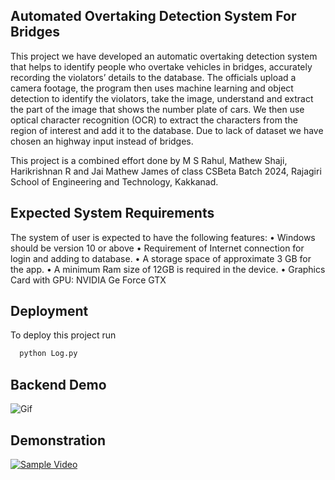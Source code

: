 ## **Automated Overtaking Detection System For Bridges**

This project we have developed an automatic overtaking detection system that helps to
identify people who overtake vehicles in bridges, accurately recording the violators’ details
to the database. The officials upload a camera footage, the program then uses machine
learning and object detection to identify the violators, take the image, understand and
extract the part of the image that shows the number plate of cars. We then use optical
character recognition (OCR) to extract the characters from the region of interest and add
it to the database.
Due to lack of dataset we have chosen an highway input instead of bridges.

This project is a combined effort done by M S Rahul, Mathew Shaji, Harikrishnan R and Jai Mathew James of class CSBeta Batch 2024, Rajagiri School of Engineering and Technology, Kakkanad. 

## Expected System Requirements

The system of user is expected to have the following features:
• Windows should be version 10 or above
• Requirement of Internet connection for login and adding to database.
• A storage space of approximate 3 GB for the app.
• A minimum Ram size of 12GB is required in the device.
• Graphics Card with GPU: NVIDIA Ge Force GTX

## Deployment

To deploy this project run

```bash
  python Log.py
```
## Backend Demo

![Gif](https://github.com/Rahul6111/RSET2020-24-S6/assets/95371610/fec61cf9-e077-4327-84c0-8f49ec8e556c)

## Demonstration

[![Sample Video](https://img.youtube.com/vi/8ecjzT61FY8/0.jpg)](https://youtu.be/8ecjzT61FY8)







